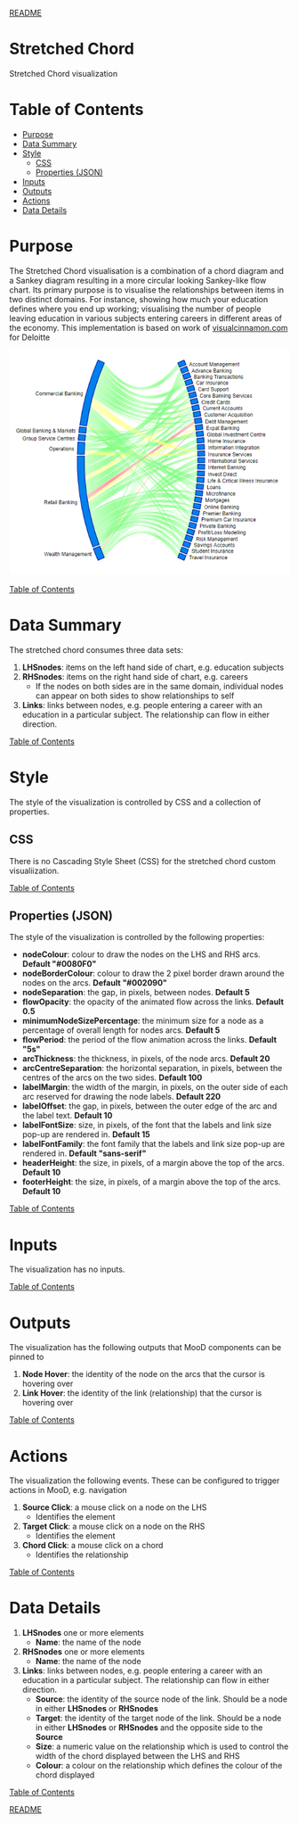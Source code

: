 [README](../README.md)

# Stretched Chord

Stretched Chord visualization

# Table of Contents

*   [Purpose](#purpose)
*   [Data Summary](#data-summary)
*   [Style](#style)
    * [CSS](#css)
    * [Properties (JSON)](#properties-json)
*   [Inputs](#inputs)
*   [Outputs](#outputs)
*   [Actions](#actions)
*   [Data Details](#data-details)

# Purpose
The Stretched Chord visualisation is a combination of a chord diagram and a Sankey diagram resulting in a more circular looking Sankey-like flow chart. Its primary purpose is to visualise the relationships between items in two distinct domains. For instance, showing how much your education defines where you end up working; visualising the number of people leaving education in various subjects entering careers in different areas of the economy. This implementation is based on work of [visualcinnamon.com](https://www.visualcinnamon.com/2015/08/stretched-chord) for Deloitte

[![Stretched Chord](images/stretched-chord.png "Stretched Chord")](https://www.visualcinnamon.com/2015/08/stretched-chord)

[Table of Contents](#table-of-contents)

# Data Summary

The stretched chord consumes three data sets:
1.	__LHSnodes__: items on the left hand side of chart, e.g. education subjects
1.	__RHSnodes__: items on the right hand side of chart, e.g. careers
    * If the nodes on both sides are in the same domain, individual nodes can appear on both sides to show relationships to self
1.	__Links__: links between nodes, e.g. people entering a career with an education in a particular subject. The relationship can flow in either direction.

[Table of Contents](#table-of-contents)

# Style

The style of the visualization is controlled by CSS and a collection of properties.

## CSS

There is no Cascading Style Sheet (CSS) for the stretched chord custom visualiization.

[Table of Contents](#table-of-contents)

## Properties (JSON)

The style of the visualization is controlled by the following properties:
* __nodeColour__: colour to draw the nodes on the LHS and RHS arcs. __Default "#0080F0"__
* __nodeBorderColour__: colour to draw the 2 pixel border drawn around the nodes on the arcs. __Default "#002090"__
* __nodeSeparation__: the gap, in pixels, between nodes. __Default 5__
* __flowOpacity__: the opacity of the animated flow across the links. __Default 0.5__
* __minimumNodeSizePercentage__: the minimum size for a node as a percentage of overall length for nodes arcs. __Default 5__
* __flowPeriod__: the period of the flow animation across the links. __Default "5s"__
* __arcThickness__: the thickness, in pixels, of the node arcs. __Default 20__
* __arcCentreSeparation__: the horizontal separation, in pixels, between the centres of the arcs on the two sides. __Default 100__
* __labelMargin__: the width of the margin, in pixels, on the outer side of each arc reserved for drawing the node labels. __Default 220__
* __labelOffset__: the gap, in pixels, between the outer edge of the arc and the label text. __Default 10__
* __labelFontSize__: size, in pixels, of the font that the labels and link size pop-up are rendered in. __Default 15__
* __labelFontFamily__: the font family that the labels and link size pop-up are rendered in. __Default "sans-serif"__
* __headerHeight__: the size, in pixels, of a margin above the top of the arcs. __Default 10__
* __footerHeight__: the size, in pixels, of a margin above the top of the arcs. __Default 10__

[Table of Contents](#table-of-contents)


# Inputs

The visualization has no inputs.

[Table of Contents](#table-of-contents)

# Outputs

The visualization has the following outputs that MooD components can be pinned to
1.	__Node Hover__: the identity of the node on the arcs that the cursor is hovering over
2.	__Link Hover__: the identity of the link (relationship) that the cursor is hovering over

[Table of Contents](#table-of-contents)

# Actions

The visualization  the following events. These can be configured to trigger actions in MooD, e.g. navigation
1.	__Source Click__: a mouse click on a node on the LHS
    * Identifies the element
2.	__Target Click__: a mouse click on a node on the RHS
    * Identifies the element
3.	__Chord Click__: a mouse click on a chord
    * Identifies the relationship 

[Table of Contents](#table-of-contents)

# Data Details

1.	__LHSnodes__ one or more elements
    * __Name__: the name of the node
1.	__RHSnodes__ one or more elements
    * __Name__: the name of the node
1.	__Links__: links between nodes, e.g. people entering a career with an education in a particular subject. The relationship can flow in either direction.
    * __Source__: the identity of the source node of the link. Should be a node in either __LHSnodes__ or __RHSnodes__
    * __Target__: the identity of the target node of the link. Should be a node in either __LHSnodes__ or __RHSnodes__ and the opposite side to the __Source__
    * __Size__:	a numeric value on the relationship which is used to control the width of the chord displayed between the LHS and RHS
    * __Colour__:  a colour on the relationship which defines the colour of the chord displayed

[Table of Contents](#table-of-contents)

[README](../README.md)
